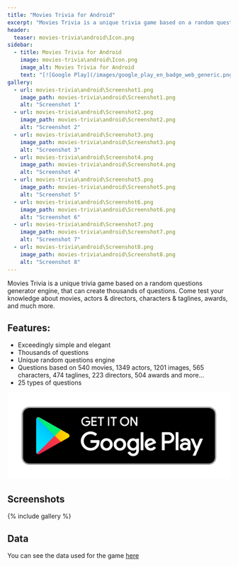 ```yaml
---
title: "Movies Trivia for Android"
excerpt: "Movies Trivia is a unique trivia game based on a random questions generator engine, that can create thousands of questions. Come test your knowledge about movies, actors & directors, characters & taglines, awards, and much more."
header:
  teaser: movies-trivia\android\Icon.png
sidebar:
  - title: Movies Trivia for Android
    image: movies-trivia\android\Icon.png
    image_alt: Movies Trivia for Android
    text: "[![Google Play](/images/google_play_en_badge_web_generic.png)](https://play.google.com/store/apps/details?id=com.saguiitay.MoviesTrivia)"
gallery:
  - url: movies-trivia\android\Screenshot1.png
    image_path: movies-trivia\android\Screenshot1.png
    alt: "Screenshot 1"
  - url: movies-trivia\android\Screenshot2.png
    image_path: movies-trivia\android\Screenshot2.png
    alt: "Screenshot 2"
  - url: movies-trivia\android\Screenshot3.png
    image_path: movies-trivia\android\Screenshot3.png
    alt: "Screenshot 3"
  - url: movies-trivia\android\Screenshot4.png
    image_path: movies-trivia\android\Screenshot4.png
    alt: "Screenshot 4"
  - url: movies-trivia\android\Screenshot5.png
    image_path: movies-trivia\android\Screenshot5.png
    alt: "Screenshot 5"
  - url: movies-trivia\android\Screenshot6.png
    image_path: movies-trivia\android\Screenshot6.png
    alt: "Screenshot 6"
  - url: movies-trivia\android\Screenshot7.png
    image_path: movies-trivia\android\Screenshot7.png
    alt: "Screenshot 7"
  - url: movies-trivia\android\Screenshot8.png
    image_path: movies-trivia\android\Screenshot8.png
    alt: "Screenshot 8"
---
```


Movies Trivia is a unique trivia game based on a random questions generator engine, that can create thousands of questions. Come test your knowledge about movies, actors & directors, characters & taglines, awards, and much more.

## Features:

  - Exceedingly simple and elegant
  - Thousands of questions
  - Unique random questions engine
  - Questions based on 540 movies, 1349 actors, 1201 images, 565 characters, 474 taglines, 223 directors, 504 awards and more…
  - 25 types of questions
  
[![Google Play](/images/google_play_en_badge_web_generic.png)](https://play.google.com/store/apps/details?id=com.saguiitay.MoviesTrivia)
 
## Screenshots

{% include gallery %}

## Data

You can see the data used for the game [here](/movies-data/)
